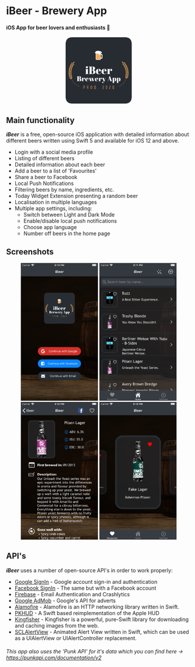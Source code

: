 # iBeer - Brewery App

#### iOS App for beer lovers and enthusiasts :beers:
<p align="center">
  <img src="Images/logo.png" width="180">
</p>

## Main functionality
***iBeer*** is a free, open-source iOS application with detailed information about different beers written using Swift 5 and available for iOS 12 and above.

  - Login with a social media profile
  - Listing of different beers
  - Detailed information about each beer
  - Add a beer to a list of 'Favourites'
  - Share a beer to Facebook
  - Local Push Notifications
  - Filtering beers by name, ingredients, etc.
  - Today Widget Extension presenting a random beer
  - Localisation in multiple languages
  - Multiple app settings, including:
    - Switch between Light and Dark Mode
    - Enable/disable local push notifications
    - Choose app language
    - Number off beers in the home page

## Screenshots
<p align="center">
  <img src="Images/welcome.png" width="210">
  <img src="Images/home.png" width="210">
  <img src="Images/details.png" width="210">
  <img src="Images/favourites.png" width="210">
</p>

## API's
***iBeer*** uses a number of open-source API's in order to work properly:
  
* [Google SignIn] - Google account sign-in and authentication
* [Facebook SignIn] - The same but with a Facebook account
* [Firebase] - Email Authentication and Crashlytics
*  [Google AdMob] - Google's API for adverts
*  [Alamofire] - Alamofire is an HTTP networking library written in Swift.
* [PKHUD] - A Swift based reimplementation of the Apple HUD
* [Kingfisher] - Kingfisher is a powerful, pure-Swift library for downloading and caching images from the web.
* [SCLAlertView] - Animated Alert View written in Swift, which can be used as a UIAlertView or UIAlertController replacement.


###### *This app also uses the 'Punk API' for it's data which you can find here -> https://punkapi.com/documentation/v2*


[//]: # (These are reference links used in the body of this note and get stripped out when the markdown processor does its job. There is no need to format nicely because it shouldn't be seen. Thanks SO - http://stackoverflow.com/questions/4823468/store-comments-in-markdown-syntax)


   [Google SignIn]: https://developers.google.com/identity/sign-in/ios?
   [Facebook SignIn]: <https://developers.facebook.com/docs/ios/>
   [Google AdMob]: <https://developers.google.com/admob/ios/quick-start>
   [Firebase]: <https://firebase.google.com/>
   [Alamofire]: <https://github.com/Alamofire/Alamofire>
   [PKHUD]: <https://github.com/pkluz/PKHUD>
   [Kingfisher]: <https://github.com/onevcat/Kingfisher>
   [SCLAlertView]: <https://github.com/vikmeup/SCLAlertView-Swift>


